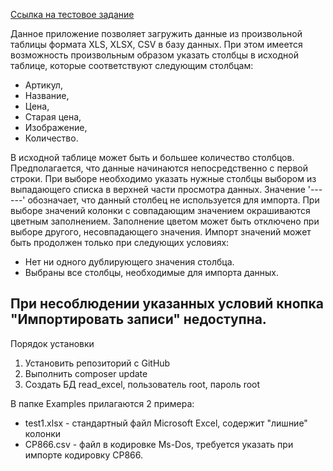 [Ссылка на тестовое задание](https://github.com/bmbullet/webdev-test-tasks/blob/master/middle/web-dev-php-middle-004.md)

Данное приложение позволяет загружить данные из произвольной таблицы формата XLS, XLSX, CSV в базу данных.
При этом имеется возможность произвольным образом указать столбцы в исходной таблице, которые соответствуют
следующим столбцам:
 - Артикул,
 - Название,
 - Цена,
 - Старая цена,
 - Изображение,
 - Количество.
  
В исходной таблице может быть и большее количество столбцов.
Предполагается, что данные начинаются непосредственно с первой строки.
При выборе необходимо указать нужные столбцы выбором из выпадающего списка в верхней части просмотра данных.
Значение '------' обозначает, что данный столбец не используется для импорта.
При выборе значений колонки с совпадающим значением окрашиваются цветным заполнением. Заполнение 
цветом может быть отключено при выборе другого, несовпадающего значения. 
Импорт значений может быть продолжен только при следующих условиях:
 - Нет ни одного дублирующего значения столбца.
 - Выбраны все столбцы, необходимые для импорта данных.
 
 При несоблюдении указанных условий кнопка "Импортировать записи" недоступна.
 --------------------
 Порядок установки
 1. Установить репозиторий с GitHub
 2. Выполнить composer update
 3. Создать БД read_excel, пользователь root, пароль root
 
 В папке Examples прилагаются 2 примера:
 - test1.xlsx - стандартный файл Microsoft Excel, содержит "лишние" колонки
 - CP866.csv - файл в кодировке Ms-Dos, требуется указать при импорте кодировку CP866.